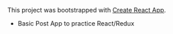This project was bootstrapped with [Create React App](https://github.com/facebookincubator/create-react-app).

* Basic Post App to practice React/Redux